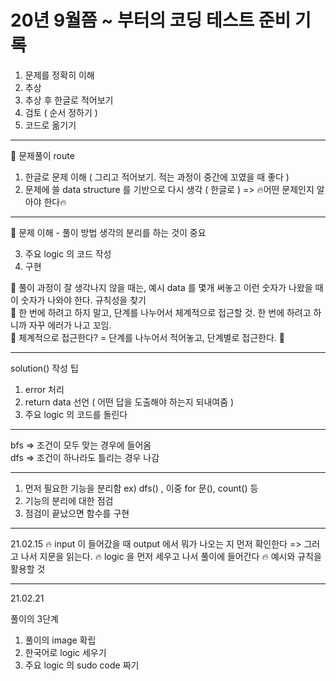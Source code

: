 # 20년 9월쯤 ~ 부터의 코딩 테스트 준비 기록

1. 문제를 정확히 이해
2. 추상
3. 추상 후 한글로 적어보기
4. 검토 ( 순서 정하기 )
5. 코드로 옮기기

___

🎯 문제풀이 route
1. 한글로 문제 이해 ( 그리고 적어보기. 적는 과정이 중간에 꼬였을 때 좋다 )
2. 문제에 쓸 data structure 를 기반으로 다시 생각 ( 한글로 ) => 🔥어떤 문제인지 알아야 한다🔥
___

📌 문제 이해 - 풀이 방법 생각의 분리를 하는 것이 중요

3. 주요 logic 의 코드 작성
4. 구현

📌 풀이 과정이 잘 생각나지 않을 때는, 예시 data 를 몇개 써놓고 이런 숫자가 나왔을 때 이 숫자가 나와야 한다. 규칙성을 찾기    
📌 한 번에 하려고 하지 말고, 단계를 나누어서 체계적으로 접근할 것. 한 번에 하려고 하니까 자꾸 에러가 나고 꼬임.   
🍺 체계적으로 접근한다? = 단계를 나누어서 적어놓고, 단계별로 접근한다. 🍺
___
solution() 작성 팁

1. error 처리
2. return data 선언 ( 어떤 답을 도출해야 하는지 되내여줌 )
3. 주요 logic 의 코드를 돌린다
___
bfs => 조건이 모두 맞는 경우에 들어옴   
dfs => 조건이 하나라도 틀리는 경우 나감
___
1. 먼저 필요한 기능을 분리함 
ex) dfs() , 이중 for 문(), count() 등
2. 기능의 분리에 대한 점검
3. 점검이 끝났으면 함수를 구현
___
21.02.15
🔥 input 이 들어갔을 때 output 에서 뭐가 나오는 지 먼저 확인한다
=> 그러고 나서 지문을 읽는다.
🔥 logic 을 먼저 세우고 나서 풀이에 들어간다
🔥 예시와 규칙을 활용할 것

___
21.02.21

풀이의 3단계

1. 풀이의 image 확립
2. 한국어로 logic 세우기
3. 주요 logic 의 sudo code 짜기